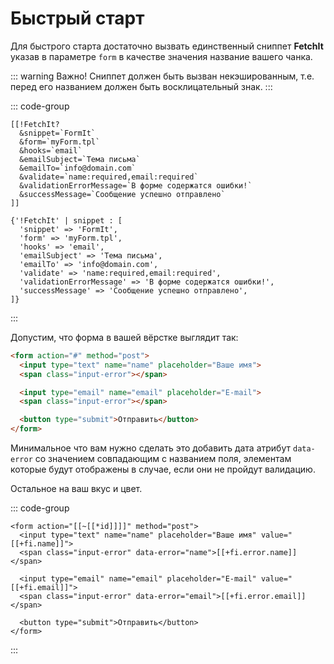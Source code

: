 # Быстрый старт

Для быстрого старта достаточно вызвать единственный сниппет **FetchIt** указав в параметре `form` в качестве значения название вашего чанка.

::: warning Важно!
Сниппет должен быть вызван некэшированным, т.е. перед его названием должен быть восклицательный знак.
:::

::: code-group

```modx
[[!FetchIt?
  &snippet=`FormIt`
  &form=`myForm.tpl`
  &hooks=`email`
  &emailSubject=`Тема письма`
  &emailTo=`info@domain.com`
  &validate=`name:required,email:required`
  &validationErrorMessage=`В форме содержатся ошибки!`
  &successMessage=`Сообщение успешно отправлено`
]]
```

```fenom
{'!FetchIt' | snippet : [
  'snippet' => 'FormIt',
  'form' => 'myForm.tpl',
  'hooks' => 'email',
  'emailSubject' => 'Тема письма',
  'emailTo' => 'info@domain.com',
  'validate' => 'name:required,email:required',
  'validationErrorMessage' => 'В форме содержатся ошибки!',
  'successMessage' => 'Сообщение успешно отправлено',
]}
```

:::

Допустим, что форма в вашей вёрстке выглядит так:

```html
<form action="#" method="post">
  <input type="text" name="name" placeholder="Ваше имя">
  <span class="input-error"></span>

  <input type="email" name="email" placeholder="E-mail">
  <span class="input-error"></span>

  <button type="submit">Отправить</button>
</form>
```

Минимальное что вам нужно сделать это добавить дата атрибут `data-error` со значением совпадающим с названием поля, элементам которые будут отображены в случае, если они не пройдут валидацию.

Остальное на ваш вкус и цвет.

::: code-group
```modx [myForm.tpl]
<form action="[[~[[*id]]]]" method="post">
  <input type="text" name="name" placeholder="Ваше имя" value="[[+fi.name]]">
  <span class="input-error" data-error="name">[[+fi.error.name]]</span>

  <input type="email" name="email" placeholder="E-mail" value="[[+fi.email]]">
  <span class="input-error" data-error="email">[[+fi.error.email]]</span>

  <button type="submit">Отправить</button>
</form>
```
:::

<!-- <script setup>
import { inBrowser } from 'vitepress'

if (inBrowser) {
  window.addEventListener('click', (e) => {
    const el = e.target
    if (el.matches('.vp-code-group input')) {
      const allGroups = document.querySelectorAll('.vp-code-group')
      const group = el.parentElement?.parentElement
      const i = Array.from(group?.querySelectorAll('input') || []).indexOf(el)
      for (let index = 0; index < allGroups.length; index++) {
        if (allGroups[index] === group) continue
        allGroups[index].querySelectorAll('input')[i].click()
      }
    }
  })
}
</script> -->
